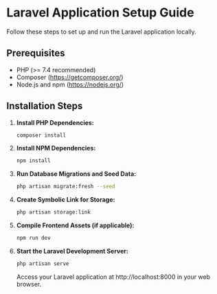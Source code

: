 # Laravel Application Setup Guide

Follow these steps to set up and run the Laravel application locally.

## Prerequisites

- PHP (>= 7.4 recommended)
- Composer (https://getcomposer.org/)
- Node.js and npm (https://nodejs.org/)

## Installation Steps

1. **Install PHP Dependencies:**
   ```bash
   composer install
   ```


2. **Install NPM Dependencies:**
    ```bash
    npm install
    ```

3. **Run Database Migrations and Seed Data:**
   ```bash
   php artisan migrate:fresh --seed
   ```

4. **Create Symbolic Link for Storage:**
   ```bash
   php artisan storage:link
   ```

5. **Compile Frontend Assets (if applicable):**
   ```bash
   npm run dev
   ```

6. **Start the Laravel Development Server:**
   ```bash
   php artisan serve
   ```

   Access your Laravel application at http://localhost:8000 in your web browser.
